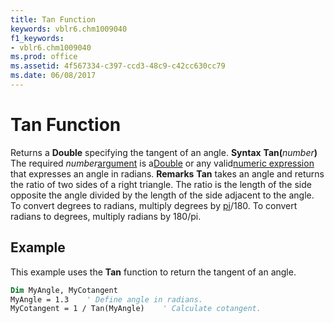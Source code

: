 ```yaml
---
title: Tan Function
keywords: vblr6.chm1009040
f1_keywords:
- vblr6.chm1009040
ms.prod: office
ms.assetid: 4f567334-c397-ccd3-48c9-c42cc630cc79
ms.date: 06/08/2017
---
```



# Tan Function



Returns a  **Double** specifying the tangent of an angle.
 **Syntax**
 **Tan(**_number_**)**
The required  _number_[argument](vbe-glossary.md) is a[Double](vbe-glossary.md) or any valid[numeric expression](vbe-glossary.md) that expresses an angle in radians.
 **Remarks**
 **Tan** takes an angle and returns the ratio of two sides of a right triangle. The ratio is the length of the side opposite the angle divided by the length of the side adjacent to the angle.
To convert degrees to radians, multiply degrees by [pi](vbe-glossary.md)/180. To convert radians to degrees, multiply radians by 180/pi.

## Example

This example uses the  **Tan** function to return the tangent of an angle.


```vb
Dim MyAngle, MyCotangent
MyAngle = 1.3    ' Define angle in radians.
MyCotangent = 1 / Tan(MyAngle)    ' Calculate cotangent.


```


